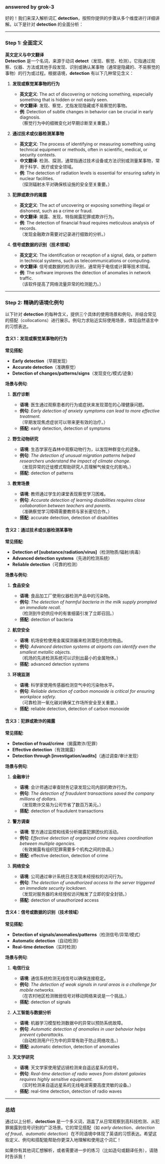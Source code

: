 ### answered by grok-3
好的！我们来深入解析词汇 **detection**，按照你提供的步骤从多个维度进行详细讲解。以下是针对 **detection** 的全面分析：

---

### Step 1: 全面定义

**英文定义与中文翻译**  
**Detection** 是一个名词，来源于动词 **detect**（发现、察觉、检测）。它指通过观察、仪器、方法或其他手段发现、识别或确认某事物（通常是隐藏的、不易察觉的事物）的行为或过程。根据语境，**detection** 有以下几种常见含义：

1. **发现或察觉某事物的行为**  
   - **英文定义**: The act of discovering or noticing something, especially something that is hidden or not easily seen.  
   - **中文翻译**: 发现、察觉，尤指发现隐藏或不易察觉的事物。  
   - **例**: Detection of subtle changes in behavior can be crucial in early diagnosis.  
     （察觉行为中的细微变化对早期诊断至关重要。）

2. **通过技术或仪器检测某事物**  
   - **英文定义**: The process of identifying or measuring something using technical equipment or methods, often in scientific, medical, or security contexts.  
   - **中文翻译**: 检测、探测，通常指通过技术设备或方法识别或测量某事物，常用于科学、医疗或安全领域。  
   - **例**: The detection of radiation levels is essential for ensuring safety in nuclear facilities.  
     （探测辐射水平对确保核设施的安全至关重要。）

3. **犯罪或欺诈的揭露**  
   - **英文定义**: The act of uncovering or exposing something illegal or dishonest, such as a crime or fraud.  
   - **中文翻译**: 揭露、发现，特指揭露犯罪或欺诈行为。  
   - **例**: The detection of financial fraud requires meticulous analysis of records.  
     （发现金融欺诈需要对记录进行细致的分析。）

4. **信号或数据的识别（技术领域）**  
   - **英文定义**: The identification or reception of a signal, data, or pattern in technical systems, such as telecommunications or computing.  
   - **中文翻译**: 信号或数据的检测/识别，通常用于电信或计算等技术领域。  
   - **例**: The software improves the detection of anomalies in network traffic.  
     （该软件提高了网络流量异常的检测能力。）

---

### Step 2: 精确的语境化例句

以下针对 **detection** 的每种含义，提供三个具体的使用场景和例句，并结合常见的搭配（collocations）进行展示。例句力求贴近实际使用场景，体现自然语言中的习惯表达。

#### 含义1：发现或察觉某事物的行为  
**常见搭配**:  
- **Early detection**（早期发现）  
- **Accurate detection**（准确察觉）  
- **Detection of changes/patterns/signs**（发现变化/模式/迹象）

**场景与例句**:  
1. **医疗诊断**  
   - **语境**: 医生通过观察患者的行为或症状来发现潜在的心理健康问题。  
   - **例句**: *Early detection of anxiety symptoms can lead to more effective treatment.*  
     （早期发现焦虑症状可以带来更有效的治疗。）  
   - **搭配**: early detection, detection of symptoms  

2. **野生动物研究**  
   - **语境**: 生态学家在森林中观察动物行为，以发现种群变化的迹象。  
   - **例句**: *The detection of unusual migration patterns helped researchers understand the impact of climate change.*  
     （发现异常的迁徙模式帮助研究人员理解气候变化的影响。）  
   - **搭配**: detection of patterns  

3. **教育场景**  
   - **语境**: 教师通过学生的课堂表现察觉学习困难。  
   - **例句**: *Accurate detection of learning disabilities requires close collaboration between teachers and parents.*  
     （准确察觉学习障碍需要教师与家长密切合作。）  
   - **搭配**: accurate detection, detection of disabilities  

#### 含义2：通过技术或仪器检测某事物  
**常见搭配**:  
- **Detection of [substance/radiation/virus]**（检测物质/辐射/病毒）  
- **Advanced detection systems**（先进的检测系统）  
- **Reliable detection**（可靠的检测）

**场景与例句**:  
1. **食品安全**  
   - **语境**: 食品加工厂使用仪器检测产品中的污染物。  
   - **例句**: *The detection of harmful bacteria in the milk supply prompted an immediate recall.*  
     （检测到牛奶供应中的有害细菌引发了立即召回。）  
   - **搭配**: detection of bacteria  

2. **航空安全**  
   - **语境**: 机场安检使用金属探测器来检测潜在的危险物品。  
   - **例句**: *Advanced detection systems at airports can identify even the smallest metallic objects.*  
     （机场的先进检测系统可以识别出最小的金属物体。）  
   - **搭配**: advanced detection systems  

3. **环境监测**  
   - **语境**: 科学家使用传感器检测空气中的污染物水平。  
   - **例句**: *Reliable detection of carbon monoxide is critical for ensuring workplace safety.*  
     （可靠检测一氧化碳对确保工作场所安全至关重要。）  
   - **搭配**: reliable detection, detection of carbon monoxide  

#### 含义3：犯罪或欺诈的揭露  
**常见搭配**:  
- **Detection of fraud/crime**（揭露欺诈/犯罪）  
- **Effective detection**（有效揭露）  
- **Detection through [investigation/audits]**（通过调查/审计发现）

**场景与例句**:  
1. **金融审计**  
   - **语境**: 会计师通过审查财务记录发现公司内部的欺诈行为。  
   - **例句**: *The detection of fraudulent transactions saved the company millions of dollars.*  
     （发现欺诈交易为公司节省了数百万美元。）  
   - **搭配**: detection of fraudulent transactions  

2. **警方调查**  
   - **语境**: 警方通过监控和线索分析揭露犯罪团伙的活动。  
   - **例句**: *Effective detection of organized crime requires coordination between multiple agencies.*  
     （有效揭露有组织犯罪需要多个机构之间的协调。）  
   - **搭配**: effective detection, detection of crime  

3. **网络安全**  
   - **语境**: 公司通过审计系统日志发现未经授权的访问行为。  
   - **例句**: *The detection of unauthorized access to the server triggered an immediate security lockdown.*  
     （发现对服务器的未经授权访问触发了立即的安全封锁。）  
   - **搭配**: detection of unauthorized access  

#### 含义4：信号或数据的识别（技术领域）  
**常见搭配**:  
- **Detection of signals/anomalies/patterns**（检测信号/异常/模式）  
- **Automatic detection**（自动检测）  
- **Real-time detection**（实时检测）

**场景与例句**:  
1. **电信行业**  
   - **语境**: 通信系统检测无线信号以确保连接稳定。  
   - **例句**: *The detection of weak signals in rural areas is a challenge for mobile networks.*  
     （在农村地区检测微弱信号对移动网络来说是一个挑战。）  
   - **搭配**: detection of signals  

2. **人工智能与数据分析**  
   - **语境**: 机器学习模型检测数据中的异常以预防系统故障。  
   - **例句**: *Automatic detection of anomalies in user behavior helps prevent cyberattacks.*  
     （自动检测用户行为中的异常有助于防止网络攻击。）  
   - **搭配**: automatic detection, detection of anomalies  

3. **天文学研究**  
   - **语境**: 天文学家使用望远镜检测来自遥远星系的信号。  
   - **例句**: *Real-time detection of radio waves from distant galaxies requires highly sensitive equipment.*  
     （实时检测来自遥远星系的无线电波需要高度灵敏的设备。）  
   - **搭配**: real-time detection, detection of radio waves  

---

### 总结  
通过以上分析，**detection** 是一个多义词，涵盖了从日常观察到高科技检测、从犯罪揭露到信号识别的广泛场景。它的常见搭配（如 *early detection*、*detection of fraud*、*automatic detection*）在不同语境中体现了英语的习惯表达。希望这些定义、例句和搭配能帮助你更深入地理解和使用这个词汇！  

如果你有其他词汇想解析，或者需要进一步的练习（比如造句或翻译任务），请随时告诉我！